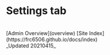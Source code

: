 # Settings tab

</br>
[Admin Overview](overview)
[Site Index](https://frc6506.github.io/docs/index)
</br>
_Updated 20210415_
